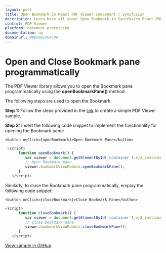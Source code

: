 ```yaml
---
layout: post
title: Open Bookmark in React PDF Viewer component | Syncfusion
description: Learn here all about Open Bookmark in Syncfusion React PDF Viewer component of Syncfusion Essential JS 2 and more.
control: PDF Viewer
platform: document-processing
documentation: ug
domainurl: ##DomainURL##
---
```


# Open and Close Bookmark pane programmatically

The PDF Viewer library allows you to open the Bookmark pane programmatically using the **openBookmarkPane()** method.

The following steps are used to open the Bookmark.

**Step 1:** Follow the steps provided in the [link](https://help.syncfusion.com/document-processing/pdf/pdf-viewer/react/getting-started) to create a simple PDF Viewer sample.

**Step 2:** Insert the following code snippet to implement the functionality for opening the Bookmark pane:

```
<button onClick={openBookmark}>Open Bookmark Pane</button>
```

```ts
 <script>
      function openBookmark() {
         var viewer = document.getElementById('container').ej2_instances[0];
         // Open Bookmark pane
         viewer.bookmarkViewModule.openBookmarkPane();
      }
   </script>
```

Similarly, to close the Bookmark pane programmatically, employ the following code snippet:

```
<button onClick={closeBookmark}>Close Bookmark Pane</button>
```

```ts
<script>
      function closeBookmark() {
         var viewer = document.getElementById('container').ej2_instances[0];
         // close Bookmark pane
         viewer.bookmarkViewModule.closeBookmarkPane();
      }
   </script>
```

[View sample in GitHub](https://github.com/SyncfusionExamples/react-pdf-viewer-examples/tree/master/How%20to/Open%20and%20Close%20bookmark%20pane)